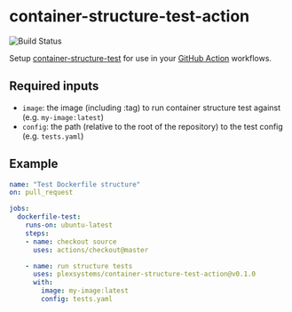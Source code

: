 # container-structure-test-action

![Build Status](https://github.com/plexsystems/container-structure-test-action/workflows/build-test/badge.svg)

Setup [container-structure-test](https://github.com/GoogleContainerTools/container-structure-test) for use in your [GitHub Action](https://github.com/features/actions) workflows.

## Required inputs

- `image`: the image (including :tag) to run container structure test against (e.g. `my-image:latest`)
- `config`: the path (relative to the root of the repository) to the test config (e.g. `tests.yaml`)

## Example

```yaml
name: "Test Dockerfile structure"
on: pull_request

jobs:
  dockerfile-test:
    runs-on: ubuntu-latest
    steps:
    - name: checkout source
      uses: actions/checkout@master

    - name: run structure tests
      uses: plexsystems/container-structure-test-action@v0.1.0
      with:
        image: my-image:latest
        config: tests.yaml
```